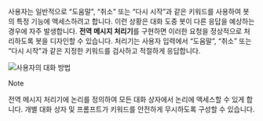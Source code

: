 사용자는 일반적으로 “도움말”, “취소” 또는 “다시 시작”과 같은 키워드를 사용하여 봇의 특정 기능에 액세스하려고 합니다. 이런 상황은 대화 도중 봇이 다른 응답을 예상하는 경우에 자주 발생합니다. **전역 메시지 처리기**를 구현하면 이러한 요청을 정상적으로 처리하도록 봇을 디자인할 수 있습니다.
처리기는 사용자 입력에서 “도움말”, “취소” 또는 “다시 시작”과 같은 지정한 키워드를 검사하고 적절하게 응답합니다. 

![사용자의 대화 방법](~/media/designing-bots/capabilities/trigger-actions.png)

> [!NOTE]
> 전역 메시지 처리기에 논리를 정의하여 모든 대화 상자에서 논리에 액세스할 수 있게 합니다. 개별 대화 상자 및 프롬프트가 키워드를 안전하게 무시하도록 구성할 수 있습니다.
